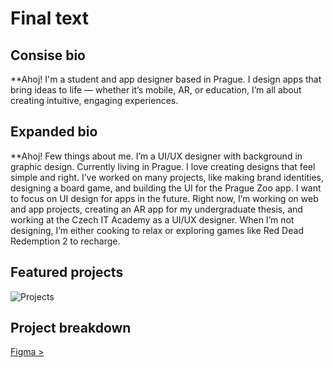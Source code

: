 # Final text
## Consise bio
**Ahoj!
I'm a student and app designer based in Prague.
I design apps that bring ideas to life — whether it’s mobile, AR, or education, I’m all about creating intuitive, engaging experiences.


## Expanded bio
**Ahoj!
Few things about me.
I’m a UI/UX designer with background in graphic design. Currently living in Prague. I love creating designs that feel simple and right. I’ve worked on many projects, like making brand identities, designing a board game, and building the UI for the Prague Zoo app. I want to focus on UI design for apps in the future. Right now, I’m working on web and app projects, creating an AR app for my undergraduate thesis, and working at the Czech IT Academy as a UI/UX designer.
When I’m not designing, I’m either cooking to relax or exploring games like Red Dead Redemption 2 to recharge.

## Featured projects
![Projects](https://github.com/user-attachments/assets/48bbcc4b-ff83-4abd-97fa-fe9682b9bf69)

## Project breakdown
[Figma >](https://www.figma.com/proto/DFEWDMyKjJfwbwaumcQDOy/Portfolio?page-id=0%3A1&node-id=58-79&node-type=canvas&viewport=-292%2C-13%2C0.2&t=sYWOnRSxafgFLn5f-1&scaling=min-zoom&content-scaling=fixed&starting-point-node-id=23%3A18)

